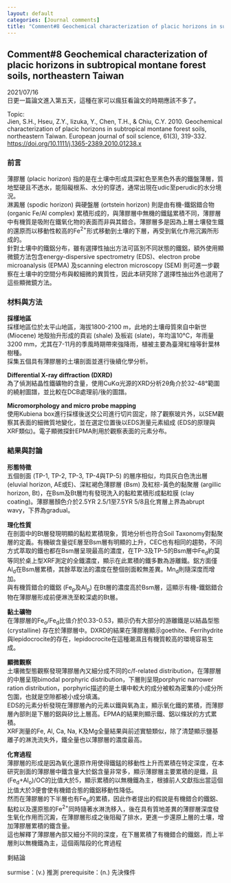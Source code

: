 ```yaml
---
layout: default
categories: [Journal comments]
title: "Comment#8 Geochemical characterization of placic horizons in subtropical montane forest soils, northeastern Taiwan"
---  
```

## Comment#8 Geochemical characterization of placic horizons in subtropical montane forest soils, northeastern Taiwan  
2021/07/16  
日更一篇論文進入第五天，這種在家可以瘋狂看論文的時期應該不多了。  

Topic:  
Jien, S.H., Hseu, Z.Y., Iizuka, Y., Chen, T.H., & Chiu, C.Y. 2010. Geochemical characterization of placic horizons in subtropical montane forest soils, northeastern Taiwan. European journal of soil science, 61(3), 319-332.  
<a href="https://doi.org/10.1111/j.1365-2389.2010.01238.x" target="_blank">https://doi.org/10.1111/j.1365-2389.2010.01238.x</a>  
  
### 前言  
薄膠層 (placic horizon) 指的是在土壤中形成具深紅色至黑色外表的鐵盤薄層，質地堅硬且不透水，能阻礙根系、水分的穿透，通常出現在udic至perudic的水分境況。  
淋澱層 (spodic horizon) 與硬盤層 (ortstein horizon) 則是由有機-鐵鋁錯合物 (organic Fe/Al complex) 累積形成的，與薄膠層中無機的鐵錳累積不同，薄膠層中有機質是吸附在鐵氧化物的表面而非與其錯合。薄膠層多是因為上層土壤發生鐵的還原而以移動性較高的Fe<sup>2+</sup>形式移動到土壤的下層，再受到氧化作用沉澱所形成的。  
針對土壤中的鐵鋁分布，雖有選擇性抽出方法可區別不同狀態的鐵鋁，額外使用顯微鏡方法包含energy-dispersive spectrometry (EDS)、electron probe microanalysis (EPMA) 及scanning electron microscopy (SEM) 則可進一步觀察在土壤中的空間分布與較細微的異質性，因此本研究除了選擇性抽出外也選用了這些顯微鏡方法。  
  
### 材料與方法  
**採樣地區**  
採樣地區位於太平山地區，海拔1800-2100 m，此地的土壤母質來自中新世 (Miocene) 地殼抬升形成的頁岩 (shale) 及板岩 (slate)，年均溫10&deg;C，年雨量3200 mm，尤其在7-11月的季風時期帶來強降雨，植被主要為臺灣紅檜等針葉林樹種。  
採集五個具有薄膠層的土壤剖面並進行後續化學分析。  
  
**Differential X-ray diffraction (DXRD)**  
為了偵測結晶性鐵礦物的含量，使用CuK&alpha;光源的XRD分析2&theta;角介於32-48&deg;範圍的繞射圖譜，並比較在DCB處理前/後的圖譜。  
  
**Micromorphology and micro probe mapping**  
使用Kubiena box進行採樣後送交公司進行切片固定，除了觀察玻片外，以SEM觀察其表面的細微質地變化，並在選定位置後以EDS測量元素組成 (EDS的原理與XRF類似)。電子顯微探針EPMA則用於觀察表面的元素分布。  
  
### 結果與討論  
**形態特徵**  
五個剖面 (TP-1, TP-2, TP-3, TP-4與TP-5) 的層序相似，均具灰白色洗出層 (eluvial horizon, AE或E)、深紅褐色薄膠層 (Bsm) 及紅棕-黃色的黏聚層 (argillic horizon, Bt)，在Bsm及Bt層均有發現洗入的黏粒累積形成黏粒膜 (clay coating)。薄膠層顏色介於2.5YR 2.5/1至7.5YR 5/8且化育層上界為abrupt wavy，下界為gradual。  
  
**理化性質**  
在剖面中的Bt層發現明顯的黏粒累積現象，質地分析也符合Soil Taxonomy對黏聚層的定義。有機碳含量從E層至Bsm層有明顯的上升，CEC也有相同的趨勢，不同方式萃取的鐵也都在Bsm層呈現最高的濃度，在TP-3及TP-5的Bsm層中Fe<sub>d</sub>約莫等同於桌上型XRF測定的全鐵濃度，顯示在此累積的鐵多數為游離鐵。鋁方面僅Al<sub>d</sub>在Bsm層累積，其餘萃取法的濃度在整個剖面較無差異。Mn<sub>d</sub>則隨深度而增加。  
與有機質錯合的鐵鋁 (Fe<sub>p</sub>及Al<sub>p</sub>) 在Bt層的濃度高於Bsm層，這顯示有機-鐵鋁錯合物在薄膠層形成前便淋洗至較深處的Bt層。  
  
**黏土礦物**  
在薄膠層的Fe<sub>o</sub>/Fe<sub>d</sub>比值介於0.33-0.53，顯示仍有大部分的游離鐵是以結晶型態 (crystalline) 存在於薄膠層中。DXRD的結果在薄膠層顯示goethite、Ferrihydrite與lepidocrocite的存在，lepidocrocite在這種潮濕且有機質較高的環境容易生成。  
  
**顯微觀察**  
土壤微型態觀察發現薄膠層內又細分成不同的c/f-related distribution，在薄膠層的中層呈現bimodal porphyric distribution，下層則呈現porphyric narrower ration distribution，porphyric描述的是土壤中較大的成分被較為密集的小成分所包圍，也就是空隙都被小成分填滿。  
EDS的元素分析發現在薄膠層內的元素以鐵與氧為主，顯示氧化鐵的累積，而薄膠層內部則是下層的鋁與矽比上層高。EPMA的結果則顯示鐵、鋁以條狀的方式累積。  
XRF測量的Fe, Al, Ca, Na, K及Mg全量結果與前述實驗類似，除了清楚顯示鹽基離子的淋洗流失外，鐵全量也以薄膠層的濃度最高。  
  
**化育過程**  
薄膠層的形成是因為氧化還原作用使得鐵錳的移動性上升而累積在特定深度，在本研究剖面的薄膠層中鐵含量大於鋁含量非常多，顯示薄膠層主要累積的是鐵，且 (Fe<sub>d</sub>+Al<sub>o</sub>)/OC的比值大於5，顯示累積的以無機鐵為主，根據前人文獻指出當這個比值大於3便會使有機錯合態的鐵鋁移動性降低。  
然而在薄膠層的下半層也有Fe<sub>p</sub>的累積，因此作者提出的假說是有機錯合的鐵鋁、黏粒以及還原態的Fe<sup>2+</sup>同時隨著水淋洗移入，後在具有質地差異的薄膠層深度發生氧化作用而沉澱，在薄膠層形成之後阻礙了排水，更進一步還原上層的土壤，增加薄膠層累積的鐵含量。  
這也解釋了薄膠層內部又細分不同的深度，在下層累積了有機錯合的鐵鋁，而上半層則以無機鐵為主，這個兩階段的化育過程

剩結論

surmise：(v.) 推測
prerequisite：(n.) 先決條件
